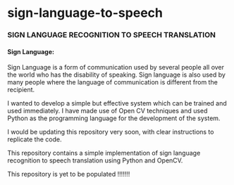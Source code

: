 # sign-language-to-speech
### SIGN LANGUAGE RECOGNITION TO SPEECH TRANSLATION

#### Sign Language:
Sign Language is a form of communication used by several people all over the world
who has the disability of speaking. Sign language is also used by many people where
the language of communication is different from the recipient. 

I wanted to develop a simple but effective system which can be trained and used
immediately. I have made use of Open CV techniques and used Python as the programming
language for the development of the system.

I would be updating this repository very soon, with clear instructions to replicate 
the code. 

This repository contains a simple implementation of sign language recognition to 
speech translation using Python and OpenCV.


This repository is yet to be populated !!!!!!!

